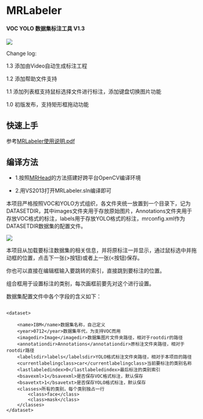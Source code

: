 # MRLabeler

#### VOC YOLO 数据集标注工具 V1.3

![](https://i.imgur.com/5YDypuW.png)

Change log:

1.3 添加由Video自动生成标注工程

1.2 添加帮助文件支持

1.1 添加列表框支持鼠标选择文件进行标注，添加键盘切换图片功能

1.0 初版发布，支持矩形框拖动功能

## 快速上手

参考[MRLabeler使用说明.pdf](MRLabeler使用说明.pdf)

## 编译方法

* 1.按照[MRHead](https://github.com/imistyrain/MRHead)的方法搭建好跨平台OpenCV编译环境

* 2.用VS2013打开MRLabeler.sln编译即可

本项目严格按照VOC和YOLO方式组织，各文件夹统一放置到一个目录下，记为DATASETDIR，其中images文件夹用于存放原始图片，Annotations文件夹用于存放VOC格式的标注，labels用于存放YOLO格式的标注，mrconfig.xml作为DATASETDIR数据集的配置文件。

![](http://i.imgur.com/A9qkTlH.png)

本项目从加载要标注数据集的相关信息，并将原标注一并显示，通过鼠标选中并拖动框的位置，点击下一张(>按钮)或者上一张(<按钮)保存。

你也可以直接在编辑框输入要跳转的索引，直接跳到要标注的位置。

组合框用于设置标注的类别，每次画框前要先对这个进行设置。

数据集配置文件中各个字段的含义如下：

```

<dataset>

	<name>IBM</name>数据集名称，自己定义
	<year>0712</year>数据集年代，为支持VOC而用
	<imagedir>Image</imagedir>数据集图片文件夹路径，相对于rootdir的路径
	<annotationdir>Annotations</annotationdir>原标注文件夹路径，相对于rootdir路径
	<labelsdir>labels</labelsdir>YOLO格式标注文件夹路径，相对于本项目的路径
	<currentlabelingclass>car</currentlabelingclass>当前要标注的类别名称
	<lastlabeledindex>0</lastlabeledindex>最后标注的类别索引
	<bsavexml>1</bsavexml>是否保存VOC格式标注，默认保存
	<bsavetxt>1</bsavetxt>是否保存YOLO格式标注，默认保存
	<classes>所有的类别，每个类别独占一行
		<class>face</class>
		<class>mask</class>
	</classes>
</dataset>

```
